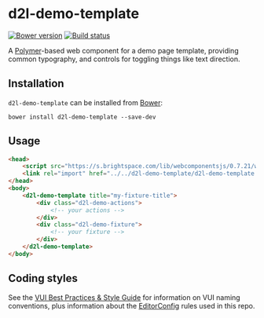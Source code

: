 # d2l-demo-template
[![Bower version][bower-image]][bower-url]
[![Build status][ci-image]][ci-url]

A [Polymer](https://www.polymer-project.org/1.0/)-based web component for a demo page template, providing common typography, and controls for toggling things like text direction.

## Installation

`d2l-demo-template` can be installed from [Bower][bower-url]:
```shell
bower install d2l-demo-template --save-dev
```

## Usage

```html
<head>
	<script src="https://s.brightspace.com/lib/webcomponentsjs/0.7.21/webcomponents.min.js"></script>
	<link rel="import" href="../../d2l-demo-template/d2l-demo-template.html">
</head>
<body>
	<d2l-demo-template title="my-fixture-title">
		<div class="d2l-demo-actions">
			<!-- your actions -->
		</div>
		<div class="d2l-demo-fixture">
			<!-- your fixture -->
		</div>
	</d2l-demo-template>
</body>
```

## Coding styles

See the [VUI Best Practices & Style Guide](https://github.com/Brightspace/valence-ui-docs/wiki/Best-Practices-&-Style-Guide) for information on VUI naming conventions, plus information about the [EditorConfig](http://editorconfig.org) rules used in this repo.

[bower-url]: http://bower.io/search/?q=d2l-demo-template
[bower-image]: https://img.shields.io/bower/v/d2l-demo-template.svg
[ci-url]: https://travis-ci.org/Brightspace/d2l-demo-template-ui
[ci-image]: https://travis-ci.org/Brightspace/d2l-demo-template-ui.svg?branch=master
